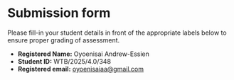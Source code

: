 # Submission form

Please fill-in your student details in front of the appropriate labels
below to ensure proper grading of assessment.

- **Registered Name:** Oyoenisai Andrew-Essien
- **Student ID:** WTB/2025/4.0/348
- **Registered email:** oyoenisaiaa@gmail.com
